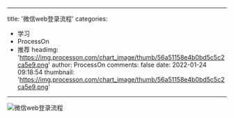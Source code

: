 
---
title: '微信web登录流程'
categories: 
 - 学习
 - ProcessOn
 - 推荐
headimg: 'https://img.processon.com/chart_image/thumb/56a51158e4b0bd5c5c2ca5e9.png'
author: ProcessOn
comments: false
date: 2022-01-24 09:18:54
thumbnail: 'https://img.processon.com/chart_image/thumb/56a51158e4b0bd5c5c2ca5e9.png'
---

<div>   
<img class="thumb" alt="微信web登录流程" src="https://img.processon.com/chart_image/thumb/56a51158e4b0bd5c5c2ca5e9.png" referrerpolicy="no-referrer">
<p></p>  
</div>
            